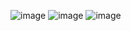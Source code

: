 ![image](https://github.com/user-attachments/assets/b1cb1cb6-dd49-4567-b9cd-c32273d01dc6)
![image](https://github.com/user-attachments/assets/6d90a872-7bbf-45e6-bb28-8ce263fd6b07)
![image](https://github.com/user-attachments/assets/09aefae7-7aa2-4b33-87d4-938947078c73)
